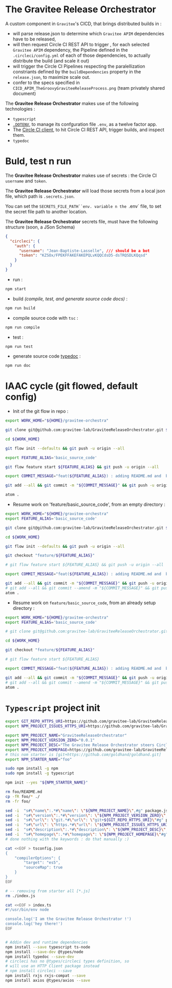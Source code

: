 # The Gravitee Release Orchestrator


A custom component in `Gravitee`'s CICD, that brings distributed builds in :

* will parse release.json to determine which `Gravitee APIM` dependencies have to be released,
* will then request Circle CI REST API to trigger , for each selected `Gravitee APIM` dependency, the Pipeline defined in the `.circleci/config.yml` of each of those dependencies, to actually distribute the build (and scale it out)
* will trigger the Circle CI Pipelines respecting the paralellization constriants defined by the  `buildDependencies` property in the `release.json`, to maximize scale out.
* confer to  the specs specified in `CICD_APIM_TheGroovyGraviteeReleaseProcess.png` (team privately shared document)

The **Gravitee Release Orchestrator** makes use of the following technologies :
* `typescript`
* [`.DOTENV`](https://github.com/motdotla/dotenv), to manage its confguration file `.env`, as a twelve factor app.
* The [Circle CI client](https://www.npmjs.com/package/circleci#startbuild), to hit Circle CI REST API, trigger builds, and inspect them.
* `typedoc`


# Buld, test n run

The **Gravitee Release Orchestrator** makes use of secrets : the Circle CI `username` and `token`.

The **Gravitee Release Orchestrator**  will load those secrets from a local json file, which path is `.secrets.json`.

You can set the `SECRETS_FILE_PATH``env. variable n the `.env` file, to set the secret file path to another location.

The **Gravitee Release Orchestrator**  secrets file, must have the following structure (soon, a JSon Schema)

```JSon
{
  "circleci": {
    "auth": {
      "username": "Jean-Baptiste-Lasselle", /// should be a bot
      "token": "KZSOx/FPEKFFAKEFAKEPQLvKQQCdsD5-dsTRQSDLKQqsd"
    }
  }
}
```


* run :

```bash
npm start
```

* build _(compile, test, and generate source code docs)_ :

```bash
npm run build
```

* compile source code with `tsc` :

```bash
npm run compile
```

* test :

```bash
npm run test
```

* generate source code [typedoc](https://github.com/TypeStrong/typedoc) :

```bash
npm run doc
```


# IAAC cycle (git flowed, default config)

*  Init of the git flow in repo :

```bash
export WORK_HOME="${HOME}/gravitee-orchestra"

git clone git@github.com:gravitee-lab/GraviteeReleaseOrchestrator.git ${WORK_HOME}

cd ${WORK_HOME}

git flow init --defaults && git push -u origin --all

export FEATURE_ALIAS='basic_source_code'

git flow feature start ${FEATURE_ALIAS} && git push -u origin --all

export COMMIT_MESSAGE="feat(${FEATURE_ALIAS}) : adding README.md and  basic source code for a node / typescript app #1 #2 "

git add --all && git commit -m "${COMMIT_MESSAGE}" && git push -u origin  --all

atom .

```

* Resume work on 'feature/basic_source_code', from an empty directory :

```bash
export WORK_HOME="${HOME}/gravitee-orchestra"
export FEATURE_ALIAS='basic_source_code'

git clone git@github.com:gravitee-lab/GraviteeReleaseOrchestrator.git ${WORK_HOME}

cd ${WORK_HOME}

git flow init --defaults && git push -u origin --all

git checkout "feature/${FEATURE_ALIAS}"

# git flow feature start ${FEATURE_ALIAS} && git push -u origin --all

export COMMIT_MESSAGE="feat(${FEATURE_ALIAS}) : adding README.md and  basic source code for a node / typescript app #1 #2 "

git add --all && git commit -m "${COMMIT_MESSAGE}" && git push -u origin  --all
# git add --all && git commit --amend -m "${COMMIT_MESSAGE}" && git push -u -ff origin  --all
atom .

```

* Resume work on `feature/basic_source_code`, from an already setup directory :

```bash
export WORK_HOME="${HOME}/gravitee-orchestra"
export FEATURE_ALIAS='basic_source_code'

# git clone git@github.com:gravitee-lab/GraviteeReleaseOrchestrator.git ${WORK_HOME}

cd ${WORK_HOME}

git checkout "feature/${FEATURE_ALIAS}"

# git flow feature start ${FEATURE_ALIAS}

export COMMIT_MESSAGE="feat(${FEATURE_ALIAS}) : adding README.md and  basic source code for a node / typescript app #1 #2 "

git add --all && git commit -m "${COMMIT_MESSAGE}" && git push -u origin  --all
# git add --all && git commit --amend -m "${COMMIT_MESSAGE}" && git push -u -ff origin  --all
atom .
```

# `Typescript` project init

```bash
export GIT_REPO_HTTPS_URI=https://github.com/gravitee-lab/GraviteeReleaseOrchestrator.git
export NPM_PROJECT_ISSUES_HTTPS_URI=https://github.com/gravitee-lab/GraviteeReleaseOrchestrator/issues

export NPM_PROJECT_NAME="GraviteeReleaseOrchestrator"
export NPM_PROJECT_VERSION_ZERO="0.0.1"
export NPM_PROJECT_DESC="The Gravitee Release Orchestrator steers Circle CI operations to process a fully automated Release of Gravitee APIM. The Gravitee Devops Team AT github.com/gravitee-lab"
export NPM_PROJECT_HOMEPAGE=https://github.com/gravitee-lab/GraviteeReleaseOrchestrator/README.md
# this nom starter is [git+https://github.com/goldhand/goldhand.git]
export NPM_STARTER_NAME="foo"

sudo npm install -g npm
sudo npm install -g typescript

npm init --yes "${NPM_STARTER_NAME}"

rm foo/README.md
cp -fR foo/* ./
rm -fr foo/

sed -i  "s#\"name\":.*#\"name\": \"${NPM_PROJECT_NAME}\",#g" package.json
sed -i  "s#\"version\":.*#\"version\": \"${NPM_PROJECT_VERSION_ZERO}\",#g" package.json
sed -i  "s#\"url\": \"git.*#\"url\": \"git+${GIT_REPO_HTTPS_URI}\"#g" package.json
sed -i  "s#\"url\": \"https.*#\"url\": \"${NPM_PROJECT_ISSUES_HTTPS_URI}\"#g" package.json
sed -i  "s#\"description\":.*#\"description\": \"${NPM_PROJECT_DESC}\",#g" package.json
sed -i  "s#\"homepage\":.*#\"homepage\": \"${NPM_PROJECT_HOMEPAGE}\"#g" package.json
# done nothing with the keywords : do that manually :)

cat <<EOF > tsconfig.json
{
    "compilerOptions": {
        "target": "es5",
        "sourceMap": true
    }
}
EOF

# -- removing from starter all [*.js]
rm ./index.js

cat <<EOF > index.ts
#!/usr/bin/env node

console.log('I am the Gravitee Release Orchestrator !')
console.log('hey there!')
EOF


# Addin dev and runtime dependencies
npm install --save typescript ts-node
npm install --save-dev @types/node
npm install typedoc --save-dev
# circleci has no @types/circleci types definition, so
# will use an HTTP Client package instead
# npm install circleci --save
npm install rxjs rxjs-compat --save
npm install axios @types/axios --save




```
